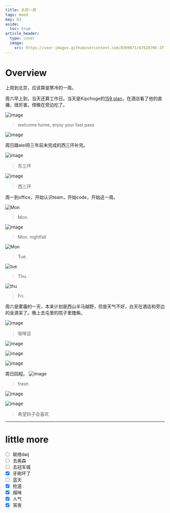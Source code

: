 ```yaml
---
title: 北京一周
tags: mood
key: 83
aside:
  toc: true
article_header:
  type: cover
  image:
    src: https://user-images.githubusercontent.com/8369671/67628706-3f7d9d80-f8a5-11e9-96e1-afd1195161ff.png
---
```


# Overview
上周到北京，应该算是寒冷的一周。

周六早上到，当天还算工作日。当天是Kipchoge的[159 plan](https://www.ineos159challenge.com/)，在酒店看了他的直播，很厉害。傍晚在旁边吃了。

![image](https://user-images.githubusercontent.com/8369671/67628856-3ab9e900-f8a7-11e9-9d23-9bb5953f99c9.png)
> welcome home, enjoy your fast pass

![image](https://user-images.githubusercontent.com/8369671/67628652-43f58680-f8a4-11e9-82b4-832e0fd4bcff.png)

周日跟alei将三年前未完成的西三环补完。

![image](https://user-images.githubusercontent.com/8369671/67628679-933bb700-f8a4-11e9-9029-c1ab6be6e29a.png)
> 东三环

![image](https://user-images.githubusercontent.com/8369671/67628682-a64e8700-f8a4-11e9-8f86-c70cd03ba3be.png)
> 西三环

周一到office，开始认识team，开始code，开始这一周。

![Mon](https://user-images.githubusercontent.com/8369671/67628737-c0d53000-f8a5-11e9-858b-c03bd8db7a25.png)
> Mon.

![image](https://user-images.githubusercontent.com/8369671/67628687-d9911600-f8a4-11e9-9fab-cac02ccc2eb8.png)
> Mon. nightfall

![Mon](https://user-images.githubusercontent.com/8369671/67628688-dd249d00-f8a4-11e9-9665-9b7a058af363.png)
> Tue.

![tue](https://user-images.githubusercontent.com/8369671/67628690-e281e780-f8a4-11e9-9a67-c887ff7696a0.png)
> Thu.

![thu](https://user-images.githubusercontent.com/8369671/67628705-37bdf900-f8a5-11e9-90ea-bc8cbb09e3e6.png)
> Fri.

周六是雾霾的一天，本来计划是西山半马越野，但是天气不好，白天在酒店和旁边的金源呆了。晚上去屯里的院子里撸柴。

![image](https://user-images.githubusercontent.com/8369671/67628816-9fc10f00-f8a6-11e9-9fc9-4a88103acc3c.png)
> 咖啡豆

![image](https://user-images.githubusercontent.com/8369671/67628811-828c4080-f8a6-11e9-9604-eba05816519d.png)

![image](https://user-images.githubusercontent.com/8369671/67628709-43a9bb00-f8a5-11e9-8498-8e4e9ac2110d.png)

![image](https://user-images.githubusercontent.com/8369671/67628809-7d2ef600-f8a6-11e9-9c3c-390ded623666.png)

周日回程。
![image](https://user-images.githubusercontent.com/8369671/67628841-01817900-f8a7-11e9-926a-f1cd9dfbd16d.png)
> fresh

![image](https://user-images.githubusercontent.com/8369671/67628843-0ba37780-f8a7-11e9-81e3-1a0defbf5431.png)

![image](https://user-images.githubusercontent.com/8369671/67628842-080ff080-f8a7-11e9-8127-187f0ec8a5bc.png)
> 希望妈子会喜欢

----
# little more
- [ ] 联络daij
- [ ] 去奥森
- [ ] 去冠军城
- [x] 牙刷坏了
- [ ] 蓝天
- [x] 抢道
- [x] 烟味
- [x] 人气
- [x] 宵夜
